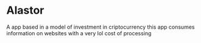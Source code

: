 # Alastor

A app based in a model of investment in criptocurrency
this app consumes information on websites with a very lol cost of processing
